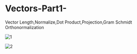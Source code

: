 # Vectors-Part1-
Vector Length,Normalize,Dot Product,Projection,Gram Schmidt Orthonormalization

![1](https://user-images.githubusercontent.com/65425355/196556249-e77fa1b2-78e4-4057-9ab6-554dd70d79f1.gif)

![2](https://user-images.githubusercontent.com/65425355/196556282-8fcd35e1-39ca-4e27-9457-1a97d257cd28.gif)
